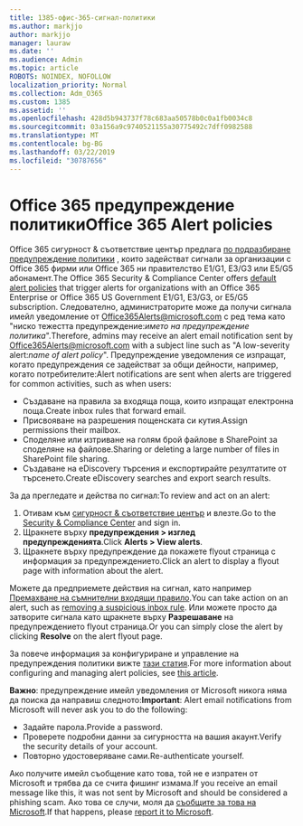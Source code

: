 ```yaml
---
title: 1385-офис-365-сигнал-политики
ms.author: markjjo
author: markjjo
manager: lauraw
ms.date: ''
ms.audience: Admin
ms.topic: article
ROBOTS: NOINDEX, NOFOLLOW
localization_priority: Normal
ms.collection: Adm_O365
ms.custom: 1385
ms.assetid: ''
ms.openlocfilehash: 428d5b943737f78c683aa50578b0c0a1fb0034c8
ms.sourcegitcommit: 03a156a9c9740521155a30775492c7dff0982588
ms.translationtype: MT
ms.contentlocale: bg-BG
ms.lasthandoff: 03/22/2019
ms.locfileid: "30787656"
---
```

# <a name="office-365-alert-policies"></a><span data-ttu-id="f8b64-102">Office 365 предупреждение политики</span><span class="sxs-lookup"><span data-stu-id="f8b64-102">Office 365 Alert policies</span></span>

<span data-ttu-id="f8b64-103">Office 365 сигурност & съответствие център предлага [по подразбиране предупреждение политики](https://docs.microsoft.com/office365/securitycompliance/alert-policies#default-alert-policies) , които задействат сигнали за организации с Office 365 фирми или Office 365 ни правителство E1/G1, E3/G3 или Е5/G5 абонамент.</span><span class="sxs-lookup"><span data-stu-id="f8b64-103">The Office 365 Security & Compliance Center offers [default alert policies](https://docs.microsoft.com/office365/securitycompliance/alert-policies#default-alert-policies) that trigger alerts for organizations with an Office 365 Enterprise or Office 365 US Government E1/G1, E3/G3, or E5/G5 subscription.</span></span> <span data-ttu-id="f8b64-104">Следователно, администраторите може да получи сигнала имейл уведомление от Office365Alerts@microsoft.com с ред тема като "ниско тежестта предупреждение:*името на предупреждение политика*".</span><span class="sxs-lookup"><span data-stu-id="f8b64-104">Therefore, admins may receive an alert email notification sent by Office365Alerts@microsoft.com with a subject line such as "A low-severity alert:*name of alert policy*".</span></span> <span data-ttu-id="f8b64-105">Предупреждение уведомления се изпращат, когато предупреждения се задействат за общи дейности, например, когато потребителите:</span><span class="sxs-lookup"><span data-stu-id="f8b64-105">Alert notifications are sent when alerts are triggered for common activities, such as when users:</span></span>

- <span data-ttu-id="f8b64-106">Създаване на правила за входяща поща, които изпращат електронна поща.</span><span class="sxs-lookup"><span data-stu-id="f8b64-106">Create inbox rules that forward email.</span></span>
- <span data-ttu-id="f8b64-107">Присвояване на разрешения пощенската си кутия.</span><span class="sxs-lookup"><span data-stu-id="f8b64-107">Assign permissions their mailbox.</span></span>
- <span data-ttu-id="f8b64-108">Споделяне или изтриване на голям брой файлове в SharePoint за споделяне на файлове.</span><span class="sxs-lookup"><span data-stu-id="f8b64-108">Sharing or deleting a large number of files in SharePoint file sharing.</span></span>
- <span data-ttu-id="f8b64-109">Създаване на eDiscovery търсения и експортирайте резултатите от търсенето.</span><span class="sxs-lookup"><span data-stu-id="f8b64-109">Create eDiscovery searches and export search results.</span></span>
 
<span data-ttu-id="f8b64-110">За да прегледате и действа по сигнал:</span><span class="sxs-lookup"><span data-stu-id="f8b64-110">To review and act on an alert:</span></span>

1. <span data-ttu-id="f8b64-111">Отивам към [сигурност & съответствие център](https://protection.office.com) и влезте.</span><span class="sxs-lookup"><span data-stu-id="f8b64-111">Go to the [Security & Compliance Center](https://protection.office.com) and sign in.</span></span>
2. <span data-ttu-id="f8b64-112">Щракнете върху **предупреждения > изглед предупрежденията**.</span><span class="sxs-lookup"><span data-stu-id="f8b64-112">Click **Alerts > View alerts**.</span></span>
3. <span data-ttu-id="f8b64-113">Щракнете върху предупреждение да покажете flyout страница с информация за предупреждението.</span><span class="sxs-lookup"><span data-stu-id="f8b64-113">Click an alert to display a flyout page with information about the alert.</span></span>

<span data-ttu-id="f8b64-114">Можете да предприемете действия на сигнал, като например [Премахване на съмнителни входящи правило](https://docs.microsoft.com/office365/securitycompliance/responding-to-a-compromised-email-account).</span><span class="sxs-lookup"><span data-stu-id="f8b64-114">You can take action on an alert, such as [removing a suspicious inbox rule](https://docs.microsoft.com/office365/securitycompliance/responding-to-a-compromised-email-account).</span></span> <span data-ttu-id="f8b64-115">Или можете просто да затворите сигнала като щракнете върху **Разрешаване** на предупреждението flyout страница.</span><span class="sxs-lookup"><span data-stu-id="f8b64-115">Or you can simply close the alert by clicking **Resolve** on the alert flyout page.</span></span>

<span data-ttu-id="f8b64-116">За повече информация за конфигуриране и управление на предупреждения политики вижте [тази статия](https://docs.microsoft.com/office365/securitycompliance/alert-policies).</span><span class="sxs-lookup"><span data-stu-id="f8b64-116">For more information about configuring and managing alert policies, see  [this article](https://docs.microsoft.com/office365/securitycompliance/alert-policies).</span></span>

<span data-ttu-id="f8b64-117">**Важно**: предупреждение имейл уведомления от Microsoft никога няма да поиска да направиш следното:</span><span class="sxs-lookup"><span data-stu-id="f8b64-117">**Important**: Alert email notifications from Microsoft will never ask you to do the following:</span></span>

- <span data-ttu-id="f8b64-118">Задайте парола.</span><span class="sxs-lookup"><span data-stu-id="f8b64-118">Provide a password.</span></span>
- <span data-ttu-id="f8b64-119">Проверете подробни данни за сигурността на вашия акаунт.</span><span class="sxs-lookup"><span data-stu-id="f8b64-119">Verify the security details of your account.</span></span>
- <span data-ttu-id="f8b64-120">Повторно удостоверяване сами.</span><span class="sxs-lookup"><span data-stu-id="f8b64-120">Re-authenticate yourself.</span></span>

<span data-ttu-id="f8b64-121">Ако получите имейл съобщение като това, той не е изпратен от Microsoft и трябва да се счита фишинг измама.</span><span class="sxs-lookup"><span data-stu-id="f8b64-121">If you receive an email message like this, it was not sent by Microsoft and should be considered a phishing scam.</span></span> <span data-ttu-id="f8b64-122">Ако това се случи, моля да [съобщите за това на Microsoft](https://docs.microsoft.com/office365/SecurityCompliance/report-junk-email-and-phishing-scams-in-outlook-on-the-web-eop).</span><span class="sxs-lookup"><span data-stu-id="f8b64-122">If that happens, please [report it to Microsoft](https://docs.microsoft.com/office365/SecurityCompliance/report-junk-email-and-phishing-scams-in-outlook-on-the-web-eop).</span></span>